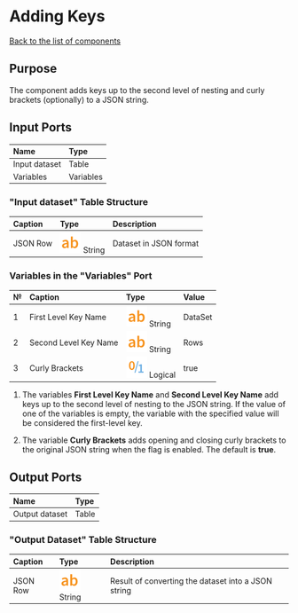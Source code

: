 # Adding Keys

[Back to the list of components](../README.md)

## Purpose

The component adds keys up to the second level of nesting and curly brackets (optionally) to a JSON string.

## Input Ports

| Name                     | Type       |
|:-------------------------|:-----------|
| Input dataset      | Table      |
| Variables                | Variables  |

### "Input dataset" Table Structure

| Caption        | Type     | Description                       |
|:-------------|:-------|:----------------------------------|
| JSON Row  | ![](./img/string.svg) String              | Dataset in JSON format           |

### Variables in the "Variables" Port

| № | Caption         | Type            | Value   |
|:--|:---------------------------|:-------------|:--------|
| 1 | First Level Key Name       | ![](./img/string.svg) String        | DataSet |
| 2 | Second Level Key Name      | ![](./img/string.svg) String        | Rows    |
| 3 | Curly Brackets             | ![](./img/logical.svg) Logical      | true    |

1. The variables **First Level Key Name** and **Second Level Key Name** add keys up to the second level of nesting to the JSON string. If the value of one of the variables is empty, the variable with the specified value will be considered the first-level key.

2. The variable **Curly Brackets** adds opening and closing curly brackets to the original JSON string when the flag is enabled. The default is **true**.

## Output Ports

| Name                     | Type        |
|:-------------------------|:------------|
| Output dataset          | Table       |

### "Output Dataset" Table Structure

| Caption        | Type     | Description     |
|:-------------|:----|:------------------------|
| JSON Row  | ![](./img/string.svg) String              | Result of converting the dataset into a JSON string  |